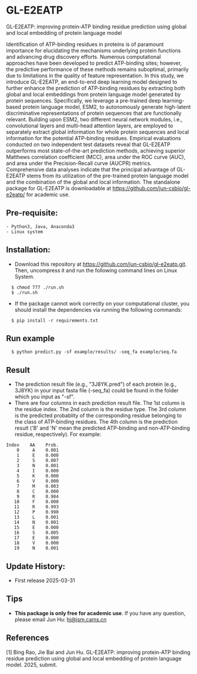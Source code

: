 # GL-E2EATP
GL-E2EATP: improving protein-ATP binding residue prediction using global and local embedding of protein language model

Identification of ATP-binding residues in proteins is of paramount importance for elucidating the mechanisms underlying protein functions and advancing drug discovery efforts. Numerous computational approaches have been developed to predict ATP-binding sites; however, the predictive performance of these methods remains suboptimal, primarily due to limitations in the quality of feature representation. In this study, we introduce GL-E2EATP, an end-to-end deep learning model designed to further enhance the prediction of ATP-binding residues by extracting both global and local embeddings from protein language model generated by protein sequences. Specifically, we leverage a pre-trained deep learning-based protein language model, ESM2, to autonomously generate high-latent discriminative representations of protein sequences that are functionally relevant. Building upon ESM2, two different neural network modules, i.e., convolutional layers and multi-head attention layers, are employed to separately extract global information for whole protein sequences and local information for the potential ATP-binding residues. Empirical evaluations conducted on two independent test datasets reveal that GL-E2EATP outperforms most state-of-the-art prediction methods, achieving superior Matthews correlation coefficient (MCC), area under the ROC curve (AUC), and area under the Precision-Recall curve (AUCPR) metrics. Comprehensive data analyses indicate that the principal advantage of GL-E2EATP stems from its utilization of the pre-trained protein language model and the combination of the global and local information. The standalone package for GL-E2EATP is downloadable at https://github.com/jun-csbio/gl-e2eatp/ for academic use.

## Pre-requisite:
    - Python3, Java, Anaconda3
    - Linux system

## Installation:

* Download this repository at https://github.com/jun-csbio/gl-e2eatp.git. Then, uncompress it and run the following command lines on Linux System.

~~~
  $ chmod 777 ./run.sh
  $ ./run.sh
~~~

* If the package cannot work correctly on your computational cluster, you should install the dependencies via running the following commands:

~~~
  $ pip install -r requirements.txt
~~~

## Run example
~~~
  $ python predict.py -sf example/results/ -seq_fa example/seq.fa
~~~

## Result

* The prediction result file (e.g., "3J8YK.pred") of each protein (e.g., 3J8YK) in your input fasta file (-seq_fa) could be found in the folder which you input as "-sf".
* There are four columns in each prediction result file. The 1st column is the residue index. The 2nd column is the residue type. The 3rd column is the predicted probablity of the corresponding residue belonging to the class of ATP-binding residues. The 4th column is the prediction result ('B' and 'N' mean the predicted ATP-binding and non-ATP-binding residue, respectively). For example:

~~~
Index    AA    Prob.
    0     A    0.001
    1     E    0.000
    2     S    0.007
    3     N    0.001
    4     I    0.000
    5     K    0.000
    6     V    0.000
    7     M    0.003
    8     C    0.000
    9     R    0.984
   10     F    0.000
   11     R    0.993
   12     P    0.990
   13     L    0.001
   14     N    0.001
   15     E    0.000
   16     S    0.005
   17     E    0.000
   18     V    0.000
   19     N    0.001
~~~

## Update History:

- First release          2025-03-31

## Tips

* <b>This package is only free for academic use</b>. If you have any question, please email Jun Hu: hj@ism.cams.cn

## References
[1] Bing Rao, Jie Bai and Jun Hu. GL-E2EATP: improving protein-ATP binding residue prediction using global and local embedding of protein language model. 2025, submit.
